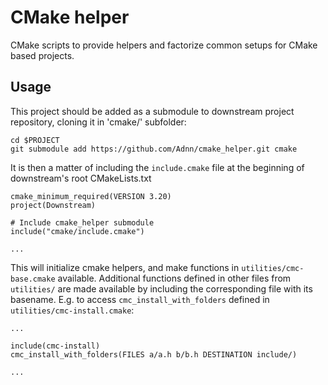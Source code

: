 # CMake helper

CMake scripts to provide helpers and factorize common setups for CMake based projects.

## Usage

This project should be added as a submodule to downstream project repository,
cloning it in 'cmake/' subfolder:

    cd $PROJECT
    git submodule add https://github.com/Adnn/cmake_helper.git cmake


It is then a matter of including the `include.cmake` file at the beginning
of downstream's root CMakeLists.txt

    cmake_minimum_required(VERSION 3.20)
    project(Downstream)

    # Include cmake_helper submodule
    include("cmake/include.cmake")

    ...


This will initialize cmake helpers, and make functions in `utilities/cmc-base.cmake` available.
Additional functions defined in other files from `utilities/` are made available
by including the corresponding file with its basename.
E.g. to access `cmc_install_with_folders` defined in `utilities/cmc-install.cmake`:

    ...

    include(cmc-install)
    cmc_install_with_folders(FILES a/a.h b/b.h DESTINATION include/)

    ...
